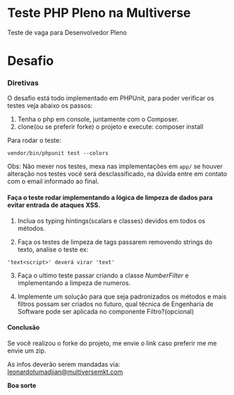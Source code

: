 # Teste PHP Pleno na Multiverse
Teste de vaga para Desenvolvedor Pleno

# Desafio

### Diretivas
O desafio está todo implementado em PHPUnit, para poder verificar os testes veja abaixo os passos:

1. Tenha o php em console, juntamente com o Composer.
2. clone(ou se preferir forke) o projeto e execute: composer install

Para rodar o teste:
```
vendor/bin/phpunit test --colors
```

Obs: Não mexer nos testes, mexa nas implementações em `app/` se houver alteração nos testes você será desclassificado, na dúvida entre em contato com o email informado ao final.


#### Faça o teste rodar implementando a lógica de limpeza de dados para evitar entrada de ataques XSS.

1. Inclua os typing hintings(scalars e classes) devidos em todos os métodos.

2. Faça os testes de limpeza de tags passarem removendo strings do texto, analise o teste ex: 

```
'text<script>' deverá virar 'text'
```

3. Faça o ultimo teste passar criando a classe *NumberFilter* e implementando a limpeza de numeros.

4. Implemente um solução para que seja padronizados os métodos e mais filtros possam ser criados no futuro, qual técnica de Engenharia de Software pode ser aplicada no componente Filtro?(opcional)

#### Conclusão
Se você realizou o forke do projeto, me envie o link caso preferir me me envie um zip.

As infos deverão serem mandadas via: leonardotumadjian@multiversemkt.com

**Boa sorte**
